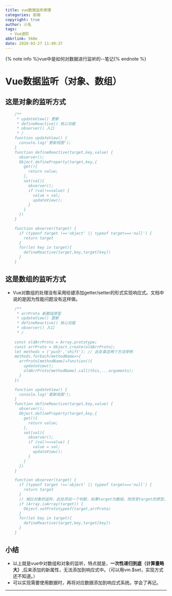 ```yaml
---
title: vue数据监听原理
categories: 前端
copyright: true
author: 小名
tags:
  - Vue进阶
abbrlink: 560e
date: 2020-03-27 11:49:37
---
```


{% note info %}vue中是如何对数据进行监听的--笔记{% endnote %}

<!-- more -->

# Vue数据监听（对象、数组）
## 这是对象的监听方式
```javascript
    /**
     * updateView() 更新
     * defineReactive() 核心功能
     * observer() 入口
     * /
    function updateView() {
      console.log('更新视图');
    }
    function defineReactive(target,key,value) {
      observer();
      Object.defineProperty(target,key,{
        get(){
          return value;
        },
        set(val){
          observer();
          if (val!==value) {
            value = val;
            updateView();
          }
        }
      })
    }

    function observer(target) {
      if (typeof target !=='object' || typeof target==='null') {
        return target
      }
      for(let key in target){
        defineReactive(target,key,target[key])
      }
    }
```

## 这是数组的监听方式

- Vue对数组的处理没有采用给键添加getter/setter的形式实现响应式。文档中说的是因为性能问题没有这样做。
```javascript
    /**
     * arrProto 新数组原型
     * updateView() 更新
     * defineReactive() 核心功能
     * observer() 入口
     * /
    
    const oldArrProto = Array.prototype;
    const arrProto = Object.create(oldArrProto);
    let methods = ['push','shift']; // 此处拿这两个方法举例
    methods.forEach(methodName=>{
      arrProto[methodName]=function(){
        updateView();
        oldArrProto[methodName].call(this,...arguments);
      }
    })

    function updateView() {
      console.log('更新视图');
    }
    function defineReactive(target,key,value) {
      observer();
      Object.defineProperty(target,key,{
        get(){
          return value;
        },
        set(val){
          observer();
          if (val!==value) {
            value = val;
            updateView();
          }
        }
      })
    }

    function observer(target) {
      if (typeof target !=='object' || typeof target==='null') {
        return target
      }
      // 相比对象的监听，此处添加一个判断，如果target为数组，则改变target的原型，使target使用开始定义的arrProto中的push和shift方法
      if (Array.isArray(target)) {
        Object.setPrototypeof(target,arrProto)
      }
      for(let key in target){
        defineReactive(target,key,target[key])
      }
    }
```
## 小结
- 以上就是vue中对数组和对象的监听，特点就是，**一次性递归到底（计算量略大）**,后来添加的新属性，无法添加到响应式中。（可以用vm.$set，实现方式还不知道。）
- 可以实现需要使用数据时，再将对应数据添加到响应式系统。学会了再记。
---

